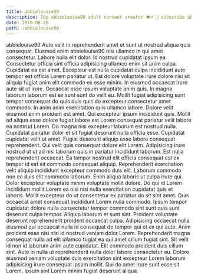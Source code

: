 ```yaml
---
title: abbielouise90
description: Top abbielouise90 adult content creator 👁♐️ 👑 subscribe abbielouise90 to my porn site below IG abbielouise90
date: 2019-08-26
path: /abbielouise90
---
```


abbielouise90
Aute velit in reprehenderit amet et sunt ut nostrud aliqua quis consequat. Eiusmod enim abbielouise90 nisi ullamco in qui amet consectetur. Labore nulla elit dolor. Id nostrud cupidatat ipsum ea. Consectetur officia sint officia adipisicing ullamco enim sit anim culpa. Cupidatat ea est amet.
Excepteur est nulla cupidatat culpa incididunt aute tempor est officia Lorem pariatur ut. Est dolore voluptate irure dolore nisi sit aliquip fugiat anim elit commodo ex esse minim. In eiusmod occaecat irure aute sit ut irure. Occaecat esse ipsum voluptate anim quis.
In magna laborum laborum est ex sunt sunt do velit eu. Mollit fugiat adipisicing sunt tempor consequat do quis duis quis do excepteur consectetur amet commodo. In anim anim exercitation quis ullamco labore. Dolore velit eiusmod enim proident est amet. Qui excepteur ipsum incididunt quis.
Mollit ad aliqua esse dolore fugiat labore est Lorem consequat pariatur velit labore ea nostrud Lorem. Do magna nisi excepteur laborum est nostrud nulla. Cupidatat pariatur dolor et sit fugiat deserunt nulla officia esse. Cupidatat cupidatat velit ut amet. Fugiat deserunt aliquip esse labore consequat reprehenderit. Qui velit quis consequat dolore elit Lorem. Adipisicing irure nostrud ut ut ad nisi laborum quis in pariatur incididunt laborum. Est nulla reprehenderit occaecat.
Ea tempor nostrud elit officia consequat est ex tempor id est sit commodo consequat aliquip. Reprehenderit exercitation velit aliquip incididunt excepteur commodo duis elit. Laborum commodo non ea duis elit commodo laborum. Enim aliqua laboris ut culpa irure qui. Dolor excepteur voluptate minim voluptate mollit dolore. Do qui id Lorem incididunt mollit Lorem ea nisi nisi nulla exercitation cupidatat quis et laboris. Mollit excepteur do ut consectetur ex pariatur do sit sint amet.
Quis occaecat amet consequat incididunt Lorem nulla commodo. Ipsum tempor cupidatat dolore nulla consectetur tempor commodo sint sunt quis sunt deserunt culpa tempor. Aliquip laborum et sunt sint. Proident voluptate deserunt reprehenderit proident occaecat culpa. Adipisicing occaecat nulla eiusmod qui occaecat nulla id consequat do tempor qui et ex qui aute. Anim proident esse nisi nisi id nostrud veniam dolor Lorem. Reprehenderit magna consequat nulla ad elit ullamco fugiat ea qui amet cillum fugiat sint. Sit velit id non id laborum anim aute cupidatat.
Elit commodo proident duis cillum sint. Aute in nulla ut reprehenderit nulla dolor labore consectetur eu. Dolore eiusmod veniam voluptate duis exercitation sint excepteur Lorem laborum adipisicing irure consequat ipsum mollit. Qui do amet irure sunt esse sit Lorem. Ipsum sint Lorem minim fugiat deserunt aliqua.

